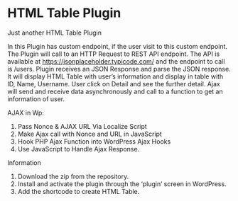 # HTML Table Plugin
Just another HTML Table Plugin

In this Plugin has custom endpoint, if the user visit to this custom endpoint. The Plugin will call to an HTTP Request to REST API endpoint. The API is available at https://jsonplaceholder.typicode.com/ and the endpoint to call is /users. Plugin receives an JSON Response and parse the JSON response. It will display HTML Table with user’s information and display in table with ID, Name, Username. User click on Detail and see the further detail. Ajax will send and receive data asynchronously and call to a function to get an information of user. 

AJAX in Wp:
1.	Pass Nonce & AJAX URL Via Localize Script
2.	Make Ajax call with Nonce and URL in JavaScript
3.	Hook PHP Ajax Function into WordPress Ajax Hooks
4.	Use JavaScript to Handle Ajax Response.

Information 
1.	Download the zip from the repository.
2.	Install and activate the plugin through the ‘plugin’ screen in WordPress.
3.	Add the shortcode to create HTML Table.
